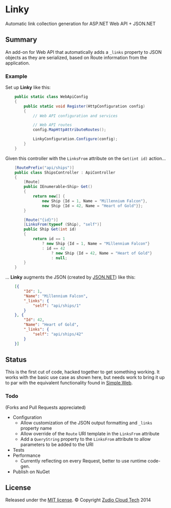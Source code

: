 # Linky

Automatic link collection generation for ASP.NET Web API + JSON.NET

## Summary

An add-on for Web API that automatically adds a `_links` property to JSON objects as they are serialized, based on Route information from the application.

### Example

Set up **Linky** like this:

```csharp
    public static class WebApiConfig
    {
        public static void Register(HttpConfiguration config)
        {
            // Web API configuration and services

            // Web API routes
            config.MapHttpAttributeRoutes();

            LinkyConfiguration.Configure(config);
        }
    }
```

Given this controller with the `LinksFrom` attribute on the `Get(int id)` action...

```csharp
    [RoutePrefix("api/ships")]
    public class ShipsController : ApiController
    {
        [Route]
        public IEnumerable<Ship> Get()
        {
            return new[] {
                new Ship {Id = 1, Name = "Millennium Falcon"}, 
                new Ship {Id = 42, Name = "Heart of Gold"}};
        }

        [Route("{id}")]
        [LinksFrom(typeof (Ship), "self")]
        public Ship Get(int id)
        {
            return id == 1
                ? new Ship {Id = 1, Name = "Millennium Falcon"}
                : id == 42
                    ? new Ship {Id = 42, Name = "Heart of Gold"}
                    : null;
        }
    }
```

... **Linky** augments the JSON (created by [JSON.NET](http://james.newtonking.com/json)) like this:

```json
    [{
        "Id": 1,
        "Name": "Millennium Falcon",
        "_links": {
            "self": "api/ships/1"
        }
    }, {
        "Id": 42,
        "Name": "Heart of Gold",
        "_links": {
            "self": "api/ships/42"
        }
    }]
```

## Status

This is the first cut of code, hacked together to get something working. It works with the basic use case as shown here, but needs work to bring it up to par with the equivalent functionality found in [Simple.Web](http://github.com/markrendle/Simple.Web).

### Todo

(Forks and Pull Requests appreciated)

* Configuration
  * Allow customization of the JSON output formatting and `_links` property name
  * Allow override of the `Route` URI template in the `LinksFrom` attribute
  * Add a `QueryString` property to the `LinksFrom` attribute to allow parameters to be added to the URI
* Tests
* Performance
  * Currently reflecting on every Request, better to use runtime code-gen.
* Publish on NuGet

## License

Released under the [MIT license](https://github.com/zudio/Linky/blob/master/LICENSE).
&copy; Copyright [Zudio Cloud Tech](http://zud.io) 2014